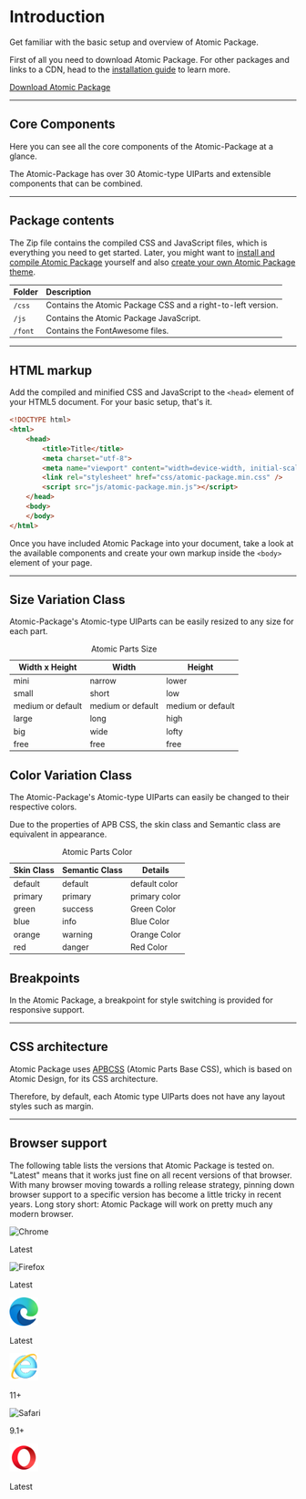 # Introduction

<p class="text docsLeadText">Get familiar with the basic setup and overview of Atomic Package.</p>

First of all you need to download Atomic Package. For other packages and links to a CDN, head to the [installation guide](installation.md) to learn more.

<p class="btn primary large mt-20"><a href="https://atomic-package.com/download">Download Atomic Package</a></p>

***

## Core Components

Here you can see all the core components of the Atomic-Package at a glance.

The Atomic-Package has over 30 Atomic-type UIParts and extensible components that can be combined.

***

## Package contents

The Zip file contains the compiled CSS and JavaScript files, which is everything you need to get started. Later, you might want to [install and compile Atomic Package](installation.md) yourself and also [create your own Atomic Package theme](sass.md).

| Folder | Description                                                    |
|:-------|:---------------------------------------------------------------|
| `/css` | Contains the Atomic Package CSS and a right-to-left version.   |
| `/js`  | Contains the Atomic Package JavaScript. |
| `/font`  | Contains the FontAwesome files. |

***

## HTML markup

Add the compiled and minified CSS and JavaScript to the `<head>` element of your HTML5 document. For your basic setup, that's it.

```html
<!DOCTYPE html>
<html>
    <head>
        <title>Title</title>
        <meta charset="utf-8">
        <meta name="viewport" content="width=device-width, initial-scale=1">
        <link rel="stylesheet" href="css/atomic-package.min.css" />
        <script src="js/atomic-package.min.js"></script>
    </head>
    <body>
    </body>
</html>
```

Once you have included Atomic Package into your document, take a look at the available components and create your own markup inside the `<body>` element of your page.


***

## Size Variation Class

Atomic-Package's Atomic-type UIParts can be easily resized to any size for each part.

<div>
    <table class="table">
      <caption>Atomic Parts Size</caption>
      <thead>
          <tr>
            <th>Width x Height</th>
            <th>Width</th>
            <th>Height</th>
          </tr>
      </thead>
      <tbody>
        <tr>
          <td>mini</td>
          <td>narrow</td>
          <td>lower</td>
        </tr>
        <tr>
          <td>small</td>
          <td>short</td>
          <td>low</td>
        </tr>
        <tr>
          <td>medium or default</td>
          <td>medium or default</td>
          <td>medium or default</td>
        </tr>
        <tr>
          <td>large</td>
          <td>long</td>
          <td>high</td>
        </tr>
        <tr>
          <td>big</td>
          <td>wide</td>
          <td>lofty</td>
        </tr>
        <tr>
          <td>free</td>
          <td>free</td>
          <td>free</td>
        </tr>
      </tbody>
    </table>
</div>


## Color Variation Class

The Atomic-Package's Atomic-type UIParts can easily be changed to their respective colors.

Due to the properties of APB CSS, the skin class and Semantic class are equivalent in appearance.

<table class="table">
  <caption>Atomic Parts Color</caption>
  <thead>
      <tr>
        <th>Skin Class</th>
        <th>Semantic Class</th>
        <th>Details</th>
      </tr>
  </thead>
  <tbody>
    <tr>
      <td>default</td>
      <td>default</td>
      <td>default color</td>
    </tr>
    <tr>
      <td>primary</td>
      <td>primary</td>
      <td>primary color</td>
    </tr>
    <tr>
      <td>green</td>
      <td>success</td>
      <td>Green Color</td>
    </tr>
    <tr>
      <td>blue</td>
      <td>info</td>
      <td>Blue Color</td>
    </tr>
    <tr>
      <td>orange</td>
      <td>warning</td>
      <td>Orange Color</td>
    </tr>
    <tr>
      <td>red</td>
      <td>danger</td>
      <td>Red Color</td>
    </tr>
  </tbody>
</table>

## Breakpoints

In the Atomic Package, a breakpoint for style switching is provided for responsive support.


***


## CSS architecture

Atomic Package uses [APBCSS](http://apbcss.com/) (Atomic Parts Base CSS), which is based on Atomic Design, for its CSS architecture.

Therefore, by default, each Atomic type UIParts does not have any layout styles such as margin.


***

## Browser support

The following table lists the versions that Atomic Package is tested on. "Latest" means that it works just fine on all recent versions of that browser. With many browser moving towards a rolling release strategy, pinning down browser support to a specific version has become a little tricky in recent years. Long story short: Atomic Package will work on pretty much any modern browser.

<div class="uk-child-width-1-3 uk-child-width-expand@s uk-text-center" uk-grid uk-height-match="> * > div">
    <div>
        <div class="uk-flex uk-flex-center uk-flex-middle">
            <img src="https://raw.githubusercontent.com/alrra/browser-logos/master/src/chrome/chrome.svg?sanitize=true" width="50" alt="Chrome">
        </div>
        <p>Latest</p>
    </div>
    <div>
        <div class="uk-flex uk-flex-center uk-flex-middle">
            <img src="https://raw.githubusercontent.com/alrra/browser-logos/master/src/firefox/firefox.svg?sanitize=true" width="50" alt="Firefox">
        </div>
        <p>Latest</p>
    </div>
    <div>
        <div class="uk-flex uk-flex-center uk-flex-middle">
            <img src="https://raw.githubusercontent.com/alrra/browser-logos/master/src/edge/edge.svg?sanitize=true" width="50" alt="Edge">
        </div>
        <p>Latest</p>
    </div>
    <div>
        <div class="uk-flex uk-flex-center uk-flex-middle">
            <img src="https://raw.githubusercontent.com/alrra/browser-logos/master/src/archive/internet-explorer_9-11/internet-explorer_9-11.svg?sanitize=true" width="50" alt="IE">
        </div>
        <p>11+</p>
    </div>
    <div>
        <div class="uk-flex uk-flex-center uk-flex-middle">
            <img src="https://raw.githubusercontent.com/alrra/browser-logos/master/src/safari-ios/safari-ios.svg?sanitize=true" width="50" alt="Safari">
        </div>
        <p>9.1+</p>
    </div>
    <div>
        <div class="uk-flex uk-flex-center uk-flex-middle">
            <img src="https://raw.githubusercontent.com/alrra/browser-logos/master/src/opera/opera.svg?sanitize=true" width="50" alt="Opera">
        </div>
        <p>Latest</p>
    </div>
</div>

